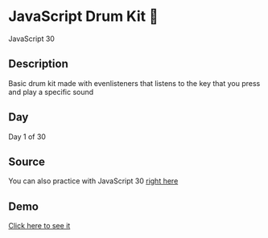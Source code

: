# JavaScript Drum Kit 🥁

JavaScript 30

## Description

Basic drum kit made with evenlisteners that listens to the key that you press and play a specific sound

## Day
 Day 1 of 30

## Source

You can also practice with JavaScript 30 [right here](https://javascript30.com)

## Demo

[Click here to see it](https://fl0rchus.github.io/JS-Drum-Kit/)
